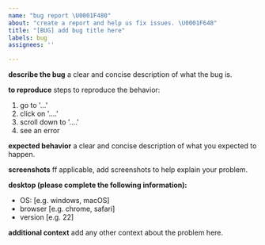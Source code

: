 ```yaml
---
name: "bug report \U0001F480"
about: "create a report and help us fix issues. \U0001F648"
title: "[BUG] add bug title here"
labels: bug
assignees: ''

---
```


**describe the bug**
a clear and concise description of what the bug is.

**to reproduce**
steps to reproduce the behavior:
1. go to '...'
2. click on '....'
3. scroll down to '....'
4. see an error

**expected behavior**
a clear and concise description of what you expected to happen.

**screenshots**
ff applicable, add screenshots to help explain your problem.

**desktop (please complete the following information):**
 - OS: [e.g. windows, macOS]
 - browser [e.g. chrome, safari]
 - version [e.g. 22]

**additional context**
add any other context about the problem here.
